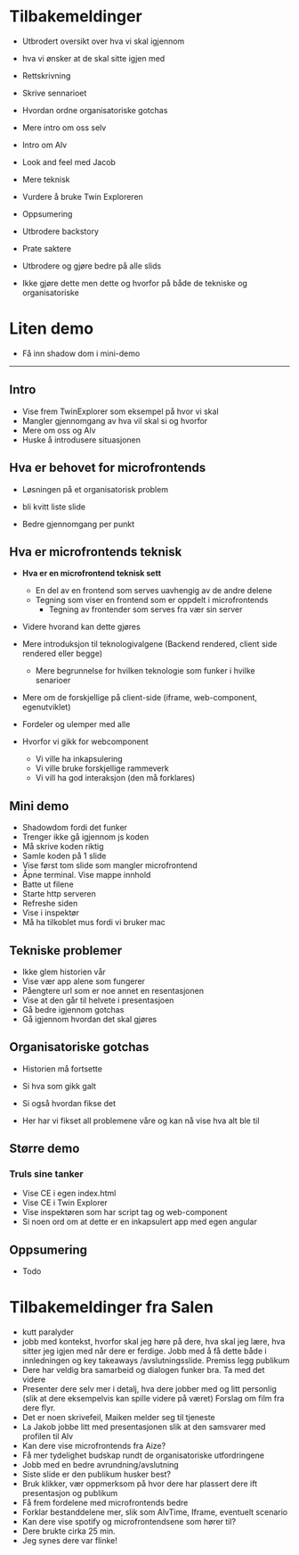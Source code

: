 # Tilbakemeldinger

- Utbrodert oversikt over hva vi skal igjennom
- hva vi ønsker at de skal sitte igjen med
- Rettskrivning
- Skrive sennarioet
- Hvordan ordne organisatoriske gotchas
- Mere intro om oss selv
- Intro om Alv
- Look and feel med Jacob
- Mere teknisk
- Vurdere å bruke Twin Exploreren
- Oppsumering
- Utbrodere backstory

- Prate saktere
- Utbrodere og gjøre bedre på alle slids
- Ikke gjøre dette men dette og hvorfor på både de tekniske og organisatoriske

# Liten demo

- Få inn shadow dom i mini-demo

---

## Intro

- Vise frem TwinExplorer som eksempel på hvor vi skal
- Mangler gjennomgang av hva vil skal si og hvorfor
- Mere om oss og Alv
- Huske å introdusere situasjonen

## Hva er behovet for microfrontends

- Løsningen på et organisatorisk problem

- bli kvitt liste slide
- Bedre gjennomgang per punkt

## Hva er microfrontends teknisk

- **Hva er en microfrontend teknisk sett**
  - En del av en frontend som serves uavhengig av de andre delene
  - Tegning som viser en frontend som er oppdelt i microfrontends
    - Tegning av frontender som serves fra vær sin server
- Videre hvorand kan dette gjøres
- Mere introduksjon til teknologivalgene (Backend rendered, client side rendered eller begge)

  - Mere begrunnelse for hvilken teknologie som funker i hvilke senarioer

- Mere om de forskjellige på client-side (iframe, web-component, egenutviklet)
- Fordeler og ulemper med alle
- Hvorfor vi gikk for webcomponent
  - Vi ville ha inkapsulering
  - Vi ville bruke forskjellige rammeverk
  - Vi vill ha god interaksjon (den må forklares)

## Mini demo

- Shadowdom fordi det funker
- Trenger ikke gå igjennom js koden
- Må skrive koden riktig
- Samle koden på 1 slide
- Vise først tom slide som mangler microfrontend
- Åpne terminal. Vise mappe innhold
- Batte ut filene
- Starte http serveren
- Refreshe siden
- Vise i inspektør
- Må ha tilkoblet mus fordi vi bruker mac

## Tekniske problemer

- Ikke glem historien vår
- Vise vær app alene som fungerer
- Påengtere url som er noe annet en resentasjonen
- Vise at den går til helvete i presentasjoen
- Gå bedre igjennom gotchas
- Gå igjennom hvordan det skal gjøres

## Organisatoriske gotchas

- Historien må fortsette
- Si hva som gikk galt
- Si også hvordan fikse det

- Her har vi fikset all problemene våre og kan nå vise hva alt ble til

## Større demo

### Truls sine tanker

- Vise CE i egen index.html
- Vise CE i Twin Explorer
- Vise inspektøren som har script tag og web-component
- Si noen ord om at dette er en inkapsulert app med egen angular

## Oppsumering

- Todo


# Tilbakemeldinger fra Salen

- kutt paralyder
- jobb med kontekst, hvorfor skal jeg høre på dere, hva skal jeg lære, hva sitter jeg igjen med når dere er ferdige. Jobb med å få dette både i innledningen og  key takeaways /avslutningsslide. Premiss legg publikum
- Dere har veldig bra samarbeid og dialogen funker bra. Ta med det videre
- Presenter dere selv mer i detalj, hva dere jobber med og litt personlig (slik at dere eksempelvis kan spille videre på været) Forslag om film fra dere flyr.
- Det er noen skrivefeil, Maiken melder seg til tjeneste
- La Jakob jobbe litt med presentasjonen slik at den samsvarer med profilen til Alv
- Kan dere vise microfrontends fra Aize?
- Få mer tydelighet budskap rundt de organisatoriske utfordringene
- Jobb med en bedre avrundning/avslutning
- Siste slide er den publikum husker best?
- Bruk klikker, vær oppmerksom på hvor dere har plassert dere ift presentasjon og publikum
- Få frem fordelene med microfrontends bedre
- Forklar bestanddelene mer, slik som AlvTime, Iframe, eventuelt scenario
- Kan dere vise spotify og microfrontendsene som hører til?
- Dere brukte cirka 25 min.
- Jeg synes dere var flinke!
